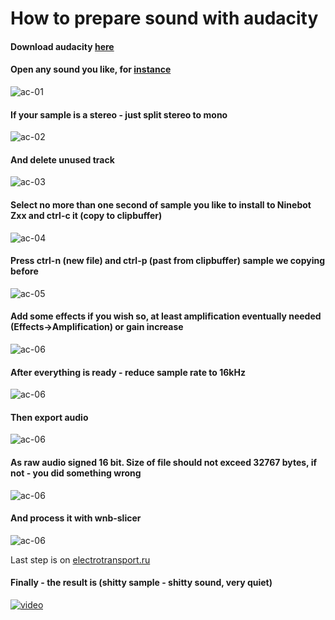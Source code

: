 # How to prepare sound with audacity

#### Download audacity [here](https://www.audacityteam.org/download/)

#### Open any sound you like, for [instance](https://freesound.org/people/mboscolo/sounds/212663/)
![ac-01](https://github.com/berghauz/wnb-slicer/blob/master/howto/images/as_01.png?raw=true)

#### If your sample is a stereo - just split stereo to mono
![ac-02](https://github.com/berghauz/wnb-slicer/blob/master/howto/images/as_02.png?raw=true)

#### And delete unused track
![ac-03](https://github.com/berghauz/wnb-slicer/blob/master/howto/images/as_03.png?raw=true)

#### Select no more than one second of sample you like to install to Ninebot Zxx and ctrl-c it (copy to clipbuffer)
![ac-04](https://github.com/berghauz/wnb-slicer/blob/master/howto/images/as_04.png?raw=true)

#### Press ctrl-n (new file) and ctrl-p (past from clipbuffer) sample we copying before
![ac-05](https://github.com/berghauz/wnb-slicer/blob/master/howto/images/as_05.png?raw=true)

#### Add some effects if you wish so, at least amplification eventually needed (Effects->Amplification) or gain increase
![ac-06](https://github.com/berghauz/wnb-slicer/blob/master/howto/images/as_06.png?raw=true)

#### After everything is ready - reduce sample rate to 16kHz
![ac-06](https://github.com/berghauz/wnb-slicer/blob/master/howto/images/as_07.png?raw=true)

#### Then export audio
![ac-06](https://github.com/berghauz/wnb-slicer/blob/master/howto/images/as_08.png?raw=true)

#### As raw audio signed 16 bit. Size of file should not exceed 32767 bytes, if not - you did something wrong
![ac-06](https://github.com/berghauz/wnb-slicer/blob/master/howto/images/as_09.png?raw=true)

#### And process it with wnb-slicer
![ac-06](https://github.com/berghauz/wnb-slicer/blob/master/howto/images/as_10.png?raw=true)

Last step is on [electrotransport.ru](https://electrotransport.ru/ussr/index.php?topic=58686.0)

#### Finally - the result is (shitty sample - shitty sound, very quiet)
[![video](https://img.youtube.com/vi/XlDKFYOXgcY/0.jpg)](https://www.youtube.com/watch?v=XlDKFYOXgcY)


